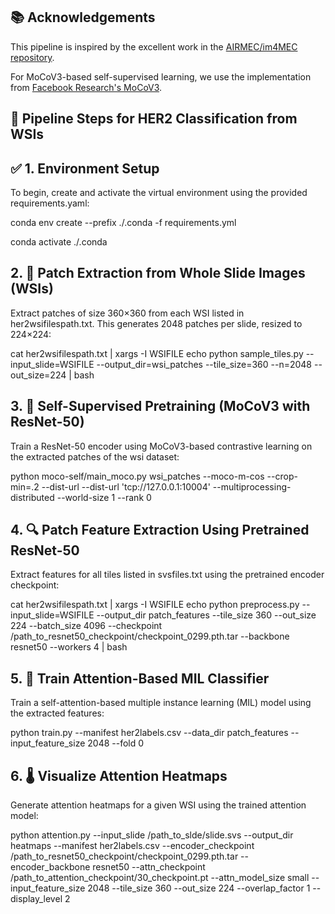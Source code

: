 

## 📚 Acknowledgements
This pipeline is inspired by the excellent work in the [AIRMEC/im4MEC repository](https://github.com/AIRMEC/im4MEC/tree/main).

For MoCoV3-based self-supervised learning, we use the implementation from [Facebook Research's MoCoV3](https://github.com/facebookresearch/moco-v3).


## 🔄 Pipeline Steps for HER2 Classification from WSIs

## ✅ 1. Environment Setup
To begin, create and activate the virtual environment using the provided requirements.yaml:

conda env create --prefix ./.conda -f requirements.yml

conda activate ./.conda

## 2. 🧩 Patch Extraction from Whole Slide Images (WSIs)
Extract patches of size 360×360 from each WSI listed in her2wsifilespath.txt. This generates 2048 patches per slide, resized to 224×224:

cat her2wsifilespath.txt | xargs -I WSIFILE echo python sample_tiles.py --input_slide=WSIFILE --output_dir=wsi_patches --tile_size=360 --n=2048 --out_size=224 | bash

## 3. 🧠 Self-Supervised Pretraining (MoCoV3 with ResNet-50)
Train a ResNet-50 encoder using MoCoV3-based contrastive learning on the extracted patches of the wsi dataset:

python moco-self/main_moco.py wsi_patches --moco-m-cos --crop-min=.2 --dist-url --dist-url 'tcp://127.0.0.1:10004' --multiprocessing-distributed --world-size 1 --rank 0

## 4. 🔍 Patch Feature Extraction Using Pretrained ResNet-50
Extract features for all tiles listed in svsfiles.txt using the pretrained encoder checkpoint:

cat her2wsifilespath.txt | xargs -I WSIFILE echo python preprocess.py --input_slide=WSIFILE --output_dir patch_features --tile_size 360 --out_size 224 --batch_size 4096 --checkpoint /path_to_resnet50_checkpoint/checkpoint_0299.pth.tar --backbone resnet50 --workers 4 | bash

## 5. 🧪 Train Attention-Based MIL Classifier
Train a self-attention-based multiple instance learning (MIL) model using the extracted features:

python train.py --manifest her2labels.csv --data_dir patch_features --input_feature_size 2048 --fold 0

## 6. 🌡️ Visualize Attention Heatmaps
Generate attention heatmaps for a given WSI using the trained attention model:

python attention.py --input_slide /path_to_slde/slide.svs --output_dir heatmaps --manifest her2labels.csv --encoder_checkpoint /path_to_resnet50_checkpoint/checkpoint_0299.pth.tar --encoder_backbone resnet50 --attn_checkpoint /path_to_attention_checkpoint/30_checkpoint.pt --attn_model_size small --input_feature_size 2048 --tile_size 360 --out_size 224 --overlap_factor 1 --display_level 2
